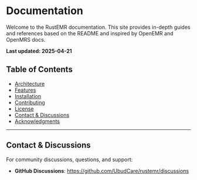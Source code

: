 # Documentation

Welcome to the RustEMR documentation. This site provides in-depth guides and references based on the README and inspired by OpenEMR and OpenMRS docs.

**Last updated: 2025-04-21**

## Table of Contents

- [Architecture](architecture.md)
- [Features](features.md)
- [Installation](installation.md)
- [Contributing](contributing.md)
- [License](license.md)
- [Contact & Discussions](#contact--discussions)
- [Acknowledgments](acknowledgments.md)

---

## Contact & Discussions

For community discussions, questions, and support:

- **GitHub Discussions**: https://github.com/UbudCare/rustemr/discussions
